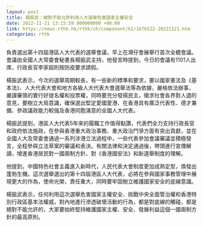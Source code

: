 ```yaml
---
layout: post
title: 楊振武：絕對不能允許利用人大選舉危害國家主權安全
date: 2022-11-21 13:15:59.000000000 +08:00
link: https://news.rthk.hk/rthk/ch/component/k2/1676522-20221121.htm
categories: rthk
---
```


負責選出第十四屆港區人大代表的選舉會議，早上在灣仔會展舉行首次全體會議。會議由全國人大常委會秘書長楊振武主持，他發言時提到，今日的會議有1101人出席，行政長官李家超則按防疫要求請假。

楊振武表示，今次的選舉周期較長，有一些新的標準和要求，要以國家憲法及《基本法》、人大代表大會和地方各級人大代表大會選舉法等為依據，嚴格依法辦事，嚴謹審慎的實行好提名權和投票權，同時要充分發揚民主，徵求社會各界對人選的意見，要樹立大局意識，確保選出堅定愛國愛港、在香港具有廣泛代表性、德才兼備、參政議政能力較強及香港同胞滿意的全國人大代表。

楊振武提到，港區人大代表5年來的履職工作值得點讚，代表們全力支持行政長官和政府依法施政，在參與香港重大政治事務、重大政治鬥爭方面有突出貢獻，並在全國人大及常委會通過一系列涉港立法過程中，一些代表參加會議審議並積極發言，全程參與立法草案的審議和表決。有關法律和決定通過後，帶頭進行宣傳解讀，增進香港居民對一國兩制方針、對《香港國安法》和新選舉制度的理解。

他提到，中國特色社會主義進入新時代，人民代表大會制度更加成熟定型，煥發出蓬勃生機。這次選舉選出的第十四屆港區人大代表，必將在參與國家事務管理中展現更大的作為，使命光榮，責任重大，同時要牢固樹立維護國家安全的底線意識。

楊振武表示，任何利用這次選舉危害國家主權安全、挑戰中央全面管治權和香港特別行政區基本法權威，對內地進行滲透破壞活動的行為，都是對底線的觸碰，都是絕對不能允許的，大家要始終堅持維護國家主權、安全、發展利益這個一國兩制方針的最高原則。
